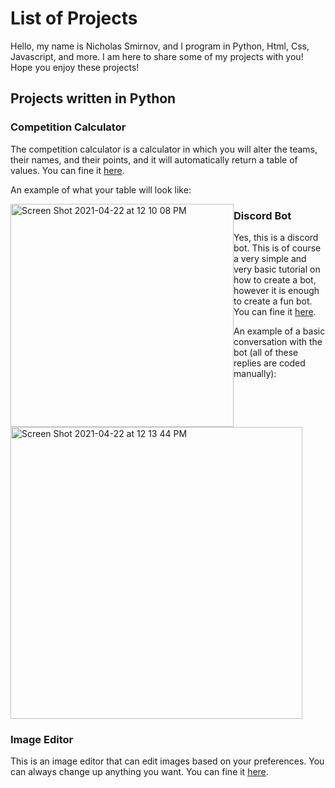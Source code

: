 # List of Projects

Hello, my name is Nicholas Smirnov, and I program in Python, Html, Css, Javascript, and more. I am here to share some of my projects with you! Hope you enjoy these projects!

## Projects written in Python

### Competition Calculator

The competition calculator is a calculator in which you will alter the teams, their names, and their points, and it will automatically return a table of values. You can fine it [here](https://github.com/PythonCoderNick/Projects/tree/main/CompetitionCalculator/CompetitionCalculator.py).

An example of what your table will look like:

<img width="357" style="float:left;" alt="Screen Shot 2021-04-22 at 12 10 08 PM" src="https://user-images.githubusercontent.com/79801331/115748181-eee4e480-a363-11eb-936d-c0358d1a8a2a.png">

### Discord Bot

Yes, this is a discord bot. This is of course a very simple and very basic tutorial on how to create a bot, however it is enough to create a fun bot. You can fine it [here](https://github.com/PythonCoderNick/Projects/tree/main/DiscordBot/DiscordBot.py).

An example of a basic conversation with the bot (all of these replies are coded manually):

<img width="467" alt="Screen Shot 2021-04-22 at 12 13 44 PM" src="https://user-images.githubusercontent.com/79801331/115748523-3e2b1500-a364-11eb-9f48-3f129f018a12.png">

### Image Editor

This is an image editor that can edit images based on your preferences. You can always change up anything you want. You can fine it [here](https://github.com/PythonCoderNick/Projects/blob/main/ImageEditor/ImageEditor.py).
